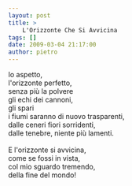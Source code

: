 ```yaml
---
layout: post
title: >
    L'Orizzonte Che Si Avvicina
tags: []
date: 2009-03-04 21:17:00
author: pietro
---
```

Io aspetto,<br/>l'orizzonte perfetto,<br/>senza più la polvere<br/>gli echi dei cannoni,<br/>gli spari<br/>i fiumi saranno di nuovo trasparenti,<br/>dalle ceneri fiori sorridenti,<br/>dalle tenebre, niente più lamenti.<br/><br/>E l'orizzonte si avvicina,<br/>come se fossi in vista,<br/>col mio sguardo tremendo,<br/>della fine del mondo!
